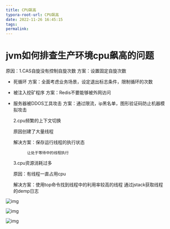 ```yaml
---
title: CPU飙高
typora-root-url: CPU飙高
date: 2022-11-26 16:45:15
tags:
permalink:
---
```




# jvm如何排查生产环境cpu飙高的问题

 原因：1.CAS自旋没有控制自旋次数           方案：设置固定自旋次数

- 死循环 	                            方案：全面考虑业务场景，设定退出标志条件，限制循环的次数

- 被注入挖矿程序 	                    方案：Redis不要能够被外网访问

- 服务器被DDOS工具攻击 	           方案：通过限流，ip黑名单，图形验证码防止机器模拟攻击

  

   2.cpu频繁的上下文切换

   	原因创建了大量线程

   	解决方案：保存运行线程的执行状态

   		    让处于等待中的线程执行

   3.cpu资源消耗过多

   	原因：有线程一直占用cpu

   	解决方案：使用top命令找到线程中的利用率较高的线程     通过jstack获取线程的demp日志

 ![img](lu152441l02jn_tmp_79357f887fcf3b51.png) 

 ![img](lu152441l02jn_tmp_9bff40fc76171577.png) 

 ![img](lu152441l02jn_tmp_cb66cbd545b9b8e2.png)




